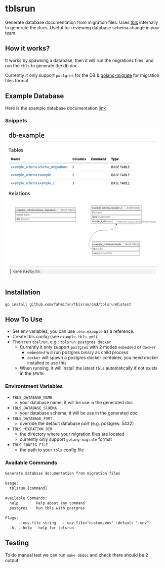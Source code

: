# tblsrun

Generate database documentation from migration files. Uses [tbls](github.com/k1LoW/tbls) internally to generate the docs.
Useful for reviewing database schema change in your team.

## How it works?
It works by spawning a database, then it will run the migrations files, and run the `tbls` to generate the db doc.

Currently it only support `postgres` for the DB & [golang-migrate](https://github.com/golang-migrate/migrate) for migration files format

## Example Database

Here is the example database documentation [link](/example/dbdoc/README.md)

### Snippets

![db documentation snipped](doc/dbdoc-snippet.png)

## Installation
```
go install github.com/fahmifan/tblsrun/cmd/tblsrun@latest
```

## How To Use
- Set env variables, you can use `.env.example` as a reference.
- Create tbls config (see `example.tbls.yml`)
- Then run `tbslrun`, e.g.: `tblsrun postgres docker`
  - Currently it only support `postgres` with 2 modes `embedded` or `docker`
    - `embedded` will run postgres binary as child process
    - `docker` will spawn a postgres docker container, you need docker installed to use this
  - When running, it will install the latest `tbls` automatically if not exists in the `$PATH`

### Environtment Variables
- `TBLS_DATABASE_NAME`
  - your database name, it will be use in the generated doc
- `TBLS_DATABASE_SCHEMA`
  - your database schema, it will be use in the generated doc
- `TBLS_DATABASE_PORT`
  - override the default database port (e.g. postgres: 5432)
- `TBLS_MIGRATION_DIR`
  - the directory where your migration files are located 
  - currently only support `golang-migrate` format
- `TBLS_CONFIG_FILE`
  - the path to your `tbls` config file

### Available Commands
```
Generate database documentation from migration files

Usage:
  tblsrun [command]

Available Commands:
  help        Help about any command
  postgres    Run tbls with postgres

Flags:
      --env-file string   --env-file="custom.env" (default ".env")
  -h, --help   help for tblsrun
```

## Testing
To do manual test we can run `make dbdoc` and check there should be 2 output